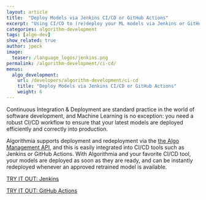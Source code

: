 ```yaml
---
layout: article
title:  "Deploy Models via Jenkins CI/CD or GitHub Actions"
excerpt: "Using CI/CD to (re)deploy your ML models via Jenkins or GitHub Actions"
categories: algorithm-development
tags: [algo-dev]
show_related: true
author: jpeck
image:
  teaser: /language_logos/jenkins.png
permalink: /algorithm-development/ci-cd/
menus:
  algo_development:
    url: /developers/algorithm-development/ci-cd
    title: "Deploy Models via Jenkins CI/CD or GitHub Actions"
    weight: 6
---
```


Continuous Integration & Deployment are standard practice in the world of software development, and Machine Learning is no exception: you need a robust CI/CD workflow to ensure that your latest models are deployed efficiently and correctly into production.

Algorithmia supports deployment and redeployment via the [the Algo Management API]({{site.baseurl}}/algorithm-development/algorithm-management-api), and this is easily integrated into CI/CD tools such as Jenkins or GitHub Actions. With Algorithmia and your favorite CI/CD tool, your models are deployed as soon as they are ready, and can be instantly redeployed whenever an approved retrained model is available.

<a href="https://github.com/algorithmiaio/model-deployment/tree/master/jenkins_deploy_algorithmia" class="btn btn-default btn-primary"><i class="fa fa-github" aria-hidden="true"></i> TRY IT OUT: Jenkins</a>

<a href="https://github.com/algorithmiaio/model-deployment/tree/master/githubactions_deploy_algorithmia" class="btn btn-default btn-primary"><i class="fa fa-github" aria-hidden="true"></i> TRY IT OUT: GitHub Actions</a>
